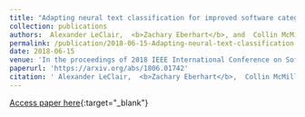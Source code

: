 ```yaml
---
title: "Adapting neural text classification for improved software categorization"
collection: publications
authors:  Alexander LeClair,  <b>Zachary Eberhart</b>, and  Collin McMillan
permalink: /publication/2018-06-15-Adapting-neural-text-classification-for-improved-software-categorization
date: 2018-06-15
venue: 'In the proceedings of 2018 IEEE International Conference on Software Maintenance and Evolution (ICSME&apos;18)'
paperurl: 'https://arxiv.org/abs/1806.01742'
citation: ' Alexander LeClair,  <b>Zachary Eberhart</b>,  Collin McMillan, &quot;Adapting neural text classification for improved software categorization.&quot; In the proceedings of 2018 IEEE International Conference on Software Maintenance and Evolution (ICSME&apos;18), 2018.'
---
```

[Access paper here](https://arxiv.org/abs/1806.01742){:target="_blank"}
